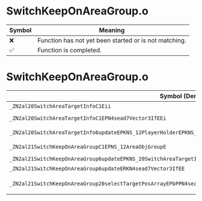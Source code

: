# SwitchKeepOnAreaGroup.o
| Symbol | Meaning 
| ------------- | ------------- 
| :x: | Function has not yet been started or is not matching. 
| :white_check_mark: | Function is completed. 


# SwitchKeepOnAreaGroup.o
| Symbol (Demangled) | Symbol (Mangled) | Decompiled? |
| ------------- |  ------------- | ------------- |
| `_ZN2al20SwitchAreaTargetInfoC1Eii` | `al::SwitchAreaTargetInfo::SwitchAreaTargetInfo(int,int)` | :white_check_mark: |
| `_ZN2al20SwitchAreaTargetInfoC1EPN4sead7Vector3IfEEi` | `al::SwitchAreaTargetInfo::SwitchAreaTargetInfo(sead::Vector3<float> *,int)` | :white_check_mark: |
| `_ZN2al20SwitchAreaTargetInfo6updateEPKNS_12PlayerHolderEPKNS_15SceneCameraInfoE` | `al::SwitchAreaTargetInfo::update(al::PlayerHolder const*,al::SceneCameraInfo const*)` | :white_check_mark: |
| `_ZN2al21SwitchKeepOnAreaGroupC1EPNS_12AreaObjGroupE` | `al::SwitchKeepOnAreaGroup::SwitchKeepOnAreaGroup(al::AreaObjGroup *)` | :white_check_mark: |
| `_ZN2al21SwitchKeepOnAreaGroup6updateEPKNS_20SwitchAreaTargetInfoE` | `al::SwitchKeepOnAreaGroup::update(al::SwitchAreaTargetInfo const*)` | :white_check_mark: |
| `_ZN2al21SwitchKeepOnAreaGroup6updateERKN4sead7Vector3IfEE` | `al::SwitchKeepOnAreaGroup::update(sead::Vector3<float> const&)` | :white_check_mark: |
| `_ZN2al21SwitchKeepOnAreaGroup20selectTargetPosArrayEPbPPN4sead7Vector3IfEEPiPKNS_7AreaObjEPKNS_20SwitchAreaTargetInfoE` | `al::SwitchKeepOnAreaGroup::selectTargetPosArray(bool *,sead::Vector3<float> **,int *,al::AreaObj const*,al::SwitchAreaTargetInfo const*)` | :white_check_mark: |
